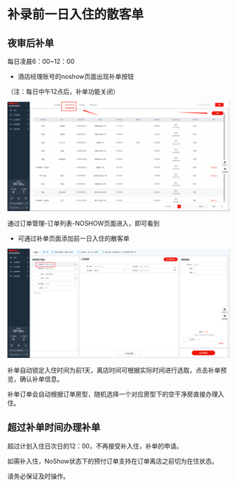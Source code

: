 # 补录前一日入住的散客单

## 夜审后补单

每日凌晨6：00~12：00

* 酒店经理账号的noshow页面出现补单按钮 

（注：每日中午12点后，补单功能关闭）

![&#x591C;&#x5BA1;&#x540E;&#x8865;&#x5355;&#x6309;&#x94AE;](../../../.gitbook/assets/image%20%28565%29.png)

  
通过订单管理-订单列表-NOSHOW页面进入，即可看到

* 可通过补单页面添加前一日入住的散客单

![&#x8865;&#x5355;&#x9875;&#x9762;&#x9501;&#x5B9A;&#x524D;&#x4E00;&#x65E5;](../../../.gitbook/assets/image%20%28651%29.png)

  
补单自动锁定入住时间为前1天，离店时间可根据实际时间进行选取，点击补单预览，确认补单信息。

补单订单会自动根据订单房型，随机选择一个对应房型下的空干净房直接办理入住。

## 超过补单时间办理补单

超过计划入住日次日的12：00，不再接受补入住，补单的申请。

如需补入住，NoShow状态下的预付订单支持在订单离店之前切为在住状态。

请务必保证及时操作。



  


